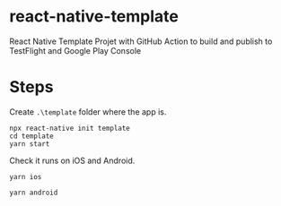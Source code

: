 # react-native-template
React Native Template Projet with GitHub Action to build and publish to TestFlight and Google Play Console

# Steps

Create `.\template` folder where the app is.

```
npx react-native init template
cd template
yarn start
```

Check it runs on iOS and Android.

```
yarn ios
```

```
yarn android
```